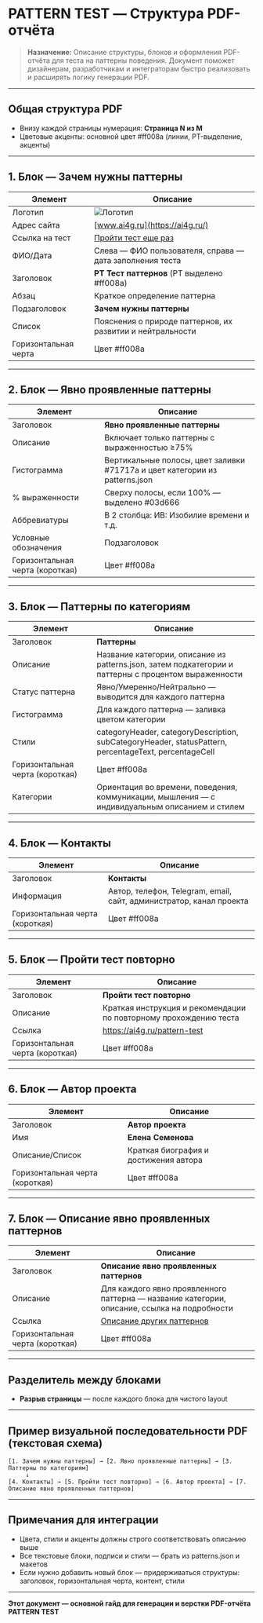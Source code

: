 # PATTERN TEST — Структура PDF-отчёта

> **Назначение:**
> Описание структуры, блоков и оформления PDF-отчёта для теста на паттерны поведения.
> Документ поможет дизайнерам, разработчикам и интеграторам быстро реализовать и расширять логику генерации PDF.

---

## Общая структура PDF

- Внизу каждой страницы нумерация:
  **Страница N из M**
- Цветовые акценты: основной цвет #ff008a (линии, PT-выделение, акценты)

---

## 1. Блок — Зачем нужны паттерны

| Элемент              | Описание                                                   |
| -------------------- | ---------------------------------------------------------- |
| Логотип              | ![Логотип](путь_к_логотипу)                                |
| Адрес сайта          | [www.ai4g.ru](https://ai4g.ru/)                            |
| Ссылка на тест       | [Пройти тест еще раз](https://ai4g.ru/pattern-test)        |
| ФИО/Дата             | Слева — ФИО пользователя, справа — дата заполнения теста   |
| Заголовок            | **PT Тест паттернов** (PT выделено #ff008a)                |
| Абзац                | Краткое определение паттерна                               |
| Подзаголовок         | **Зачем нужны паттерны**                                   |
| Список               | Пояснения о природе паттернов, их развитии и нейтральности |
| Горизонтальная черта | Цвет #ff008a                                               |

---

## 2. Блок — Явно проявленные паттерны

| Элемент                         | Описание                                                                    |
| ------------------------------- | --------------------------------------------------------------------------- |
| Заголовок                       | **Явно проявленные паттерны**                                               |
| Описание                        | Включает только паттерны с выраженностью ≥75%                               |
| Гистограмма                     | Вертикальные полосы, цвет заливки #71717a и цвет категории из patterns.json |
| % выраженности                  | Сверху полосы, если 100% — выделено #03d666                                 |
| Аббревиатуры                    | В 2 столбца: ИВ: Изобилие времени и т.д.                                    |
| Условные обозначения            | Подзаголовок                                                                |
| Горизонтальная черта (короткая) | Цвет #ff008a                                                                |

---

## 3. Блок — Паттерны по категориям

| Элемент                         | Описание                                                                                              |
| ------------------------------- | ----------------------------------------------------------------------------------------------------- |
| Заголовок                       | **Паттерны**                                                                                          |
| Описание                        | Название категории, описание из patterns.json, затем подкатегории и паттерны с процентом выраженности |
| Статус паттерна                 | Явно/Умеренно/Нейтрально — выводится для каждого паттерна                                             |
| Гистограмма                     | Для каждого паттерна — заливка цветом категории                                                       |
| Стили                           | categoryHeader, categoryDescription, subCategoryHeader, statusPattern, percentageText, percentageCell |
| Горизонтальная черта (короткая) | Цвет #ff008a                                                                                          |
| Категории                       | Ориентация во времени, поведения, коммуникации, мышления — с индивидуальным описанием и стилем        |

---

## 4. Блок — Контакты

| Элемент                         | Описание                                                            |
| ------------------------------- | ------------------------------------------------------------------- |
| Заголовок                       | **Контакты**                                                        |
| Информация                      | Автор, телефон, Telegram, email, сайт, администратор, канал проекта |
| Горизонтальная черта (короткая) | Цвет #ff008a                                                        |

---

## 5. Блок — Пройти тест повторно

| Элемент                         | Описание                                                          |
| ------------------------------- | ----------------------------------------------------------------- |
| Заголовок                       | **Пройти тест повторно**                                          |
| Описание                        | Краткая инструкция и рекомендации по повторному прохождению теста |
| Ссылка                          | https://ai4g.ru/pattern-test                                      |
| Горизонтальная черта (короткая) | Цвет #ff008a                                                      |

---

## 6. Блок — Автор проекта

| Элемент                         | Описание                              |
| ------------------------------- | ------------------------------------- |
| Заголовок                       | **Автор проекта**                     |
| Имя                             | **Елена Семенова**                    |
| Описание/Список                 | Краткая биография и достижения автора |
| Горизонтальная черта (короткая) | Цвет #ff008a                          |

---

## 7. Блок — Описание явно проявленных паттернов

| Элемент                         | Описание                                                                                     |
| ------------------------------- | -------------------------------------------------------------------------------------------- |
| Заголовок                       | **Описание явно проявленных паттернов**                                                      |
| Описание                        | Для каждого явно проявленного паттерна — название категории, описание, ссылка на подробности |
| Ссылка                          | [Описание других паттернов](https://ai4g.ru/patterns.html)                                   |
| Горизонтальная черта (короткая) | Цвет #ff008a                                                                                 |

---

## Разделитель между блоками

- **Разрыв страницы** — после каждого блока для чистого layout

---

## Пример визуальной последовательности PDF (текстовая схема)

```
[1. Зачем нужны паттерны] → [2. Явно проявленные паттерны] → [3. Паттерны по категориям]
     ↓
[4. Контакты] → [5. Пройти тест повторно] → [6. Автор проекта] → [7. Описание явно проявленных паттернов]
```

---

## Примечания для интеграции

- Цвета, стили и акценты должны строго соответствовать описанию выше
- Все текстовые блоки, подписи и стили — брать из patterns.json и макетов
- Если нужно добавить новый блок — придерживаться структуры: заголовок, горизонтальная черта, контент, стили

---

**Этот документ — основной гайд для генерации и верстки PDF-отчёта PATTERN TEST**
